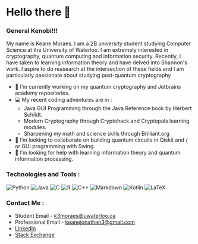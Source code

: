 # Hello there 👋 
### General Kenobi!!!

My name is Keane Moraes. I am a 2B university student studying Computer Science at the University of Waterloo. I am extremely interested in cryptography, quantum computing and information security. Recently, I have taken to learning information theory and have delved into Shannon's work. I aspire to do reasearch at the intersection of these fields and I am particularly passionate about studying post-quantum cryptography

- 🔭 I’m currently working on my quantum cryptography and Jetbrains academy repositories.
- 💻 My recent coding adventures are in :
  * Java GUI Programming through the Java Reference book by Herbert Schildt.
  * Modern Cryptography through Cryptohack and Cryptopals learning modules. 
  * Sharpening my math and science skills through Brilliant.org 
- 👯 I’m looking to collaborate on building quantum circuits in Qiskit and / or GUI programming with Swing.
- 🤔 I’m looking for help with learning information theory and quantum information processing.

### Technologies and Tools :
![Python](https://img.shields.io/badge/Python-3776AB?style=for-the-badge&logo=python&logoColor=white) ![Java]( https://img.shields.io/badge/Java-ED8B00?style=for-the-badge&logo=java&logoColor=white)  ![C]( 	https://img.shields.io/badge/C-00599C?style=for-the-badge&logo=c&logoColor=white)  ![R](https://img.shields.io/badge/R-276DC3?style=for-the-badge&logo=r&logoColor=white) 	![C++](https://img.shields.io/badge/c++-%2300599C.svg?style=for-the-badge&logo=c%2B%2B&logoColor=white)  ![Markdown]( 	https://img.shields.io/badge/Markdown-000000?style=for-the-badge&logo=markdown&logoColor=white)  ![Kotlin]( 	https://img.shields.io/badge/Kotlin-0095D5?&style=for-the-badge&logo=kotlin&logoColor=white) ![LaTeX](https://img.shields.io/badge/LaTeX-0078D4?style=for-the-badge&logo=LaTeX&logoColor=white)


### Contact Me :
* Student Email - [k3moraes@uwaterloo.ca](mailto:k3moraes@uwaterloo.ca)  
* Professional Email - [keanejonathan3@gmail.com](mailto:keanejonathan3@gmail.com)  
* [LinkedIn](https://www.linkedin.com/in/keane-j-moraes-2003/)  
* [Stack Exchange](https://stackexchange.com/users/14957124/keane-jonathan)  
<!--

- [![My GitHub stats](https://github-readme-stats.vercel.app/api?username=LordVader31)](https://github.com/anuraghazra/github-readme-stats)
-->
